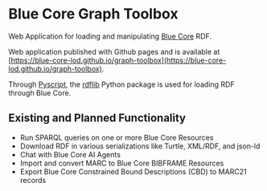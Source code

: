 # Blue Core Graph Toolbox
Web Application for loading and manipulating [Blue Core](https://bcld.info) RDF. 

Web application published with Github pages and is available at 
[https://blue-core-lod.github.io/graph-toolbox](https://blue-core-lod.github.io/graph-toolbox). 

Through [Pyscript](https://pyscript.net/), the [rdflib](https://rdflib.readthedocs.io/en/stable/) Python package is used 
for loading RDF through Blue Core.

## Existing and Planned Functionality
- Run SPARQL queries on one or more Blue Core Resources
- Download RDF in various serializations like Turtle, XML/RDF, and json-ld
- Chat with Blue Core AI Agents
- Import and convert MARC to Blue Core BIBFRAME Resources
- Export Blue Core Constrained Bound Descriptions (CBD) to 
  MARC21 records
